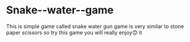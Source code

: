 # Snake--water--game
This is simple game called snake water gun game is very similar to stone paper scissors so try this game you will really enjoy😊 it 
